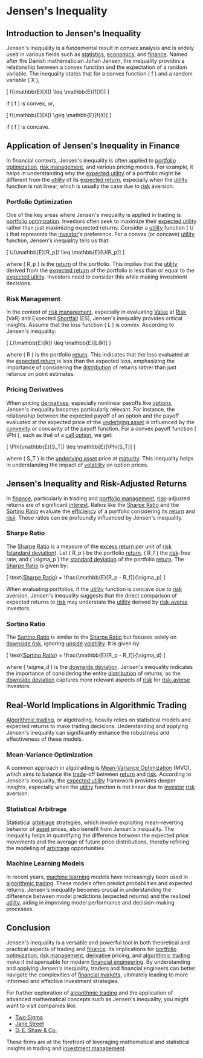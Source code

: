 # Jensen's Inequality

## Introduction to Jensen's Inequality

Jensen's inequality is a fundamental result in convex analysis and is widely used in various fields such as [statistics](../s/statistics.md), [economics](../e/economics.md), and [finance](../f/finance.md). Named after the Danish mathematician Johan Jensen, the inequality provides a relationship between a convex function and the expectation of a random variable. The inequality states that for a convex function \( f \) and a random variable \( X \),

\[ f(\mathbb{E}[X]) \leq \mathbb{E}[f(X)] \]

if \( f \) is convex, or,

\[ f(\mathbb{E}[X]) \geq \mathbb{E}[f(X)] \]

if \( f \) is concave. 

## Application of Jensen's Inequality in Finance

In financial contexts, Jensen's inequality is often applied to [portfolio optimization](../p/portfolio_optimization.md), [risk management](../r/risk_management.md), and various pricing models. For example, it helps in understanding why the [expected utility](../e/expected_utility.md) of a portfolio might be different from the [utility](../u/utility.md) of its [expected return](../e/expected_return.md), especially when the [utility](../u/utility.md) function is not linear, which is usually the case due to [risk](../r/risk.md) aversion. 

### Portfolio Optimization

One of the key areas where Jensen's inequality is applied in trading is [portfolio optimization](../p/portfolio_optimization.md). Investors often seek to maximize their [expected utility](../e/expected_utility.md) rather than just maximizing expected returns. Consider a [utility](../u/utility.md) function \( U \) that represents the [investor](../i/investor.md)'s preference. For a convex (or concave) [utility](../u/utility.md) function, Jensen's inequality tells us that:

\[ U(\mathbb{E}[R_p]) \leq \mathbb{E}[U(R_p)] \]

where \( R_p \) is the [return](../r/return.md) of the portfolio. This implies that the [utility](../u/utility.md) derived from the [expected return](../e/expected_return.md) of the portfolio is less than or equal to the [expected utility](../e/expected_utility.md). Investors need to consider this while making investment decisions.

### Risk Management

In the context of [risk management](../r/risk_management.md), especially in evaluating [Value](../v/value.md) at [Risk](../r/risk.md) (VaR) and Expected [Shortfall](../s/shortfall.md) (ES), Jensen's inequality provides critical insights. Assume that the loss function \( L \) is convex. According to Jensen's inequality:

\[ L(\mathbb{E}[R]) \leq \mathbb{E}[L(R)] \]

where \( R \) is the portfolio [return](../r/return.md). This indicates that the loss evaluated at the [expected return](../e/expected_return.md) is less than the expected loss, emphasizing the importance of considering the [distribution](../d/distribution.md) of returns rather than just reliance on point estimates.

### Pricing Derivatives

When pricing [derivatives](../d/derivatives.md), especially nonlinear payoffs like [options](../o/options.md), Jensen's inequality becomes particularly relevant. For instance, the relationship between the expected payoff of an option and the payoff evaluated at the expected price of the [underlying asset](../u/underlying_asset.md) is influenced by the [convexity](../c/convexity.md) or concavity of the payoff function. For a convex payoff function \( \Phi \), such as that of a [call option](../c/call_option.md), we get:

\[ \Phi(\mathbb{E}[S_T]) \leq \mathbb{E}[\Phi(S_T)] \]

where \( S_T \) is the [underlying asset](../u/underlying_asset.md) price at [maturity](../m/maturity.md). This inequality helps in understanding the impact of [volatility](../v/volatility.md) on option prices.

## Jensen's Inequality and Risk-Adjusted Returns

In [finance](../f/finance.md), particularly in trading and [portfolio management](../p/portfolio_management.md), [risk](../r/risk.md)-adjusted returns are of significant [interest](../i/interest.md). Ratios like the [Sharpe Ratio](../s/sharpe_ratio.md) and the [Sortino Ratio](../s/sortino_ratio.md) evaluate the [efficiency](../e/efficiency.md) of a portfolio considering its [return](../r/return.md) and [risk](../r/risk.md). These ratios can be profoundly influenced by Jensen's inequality.

### Sharpe Ratio

The [Sharpe Ratio](../s/sharpe_ratio.md) is a measure of the [excess return](../e/excess_return.md) per unit of [risk](../r/risk.md) ([standard deviation](../s/standard_deviation.md)). Let \( R_p \) be the portfolio [return](../r/return.md), \( R_f \) the [risk](../r/risk.md)-free rate, and \( \sigma_p \) the [standard deviation](../s/standard_deviation.md) of the portfolio [return](../r/return.md). The [Sharpe Ratio](../s/sharpe_ratio.md) is given by:

\[ \text{[Sharpe Ratio](../s/sharpe_ratio.md)} = \frac{\mathbb{E}[R_p - R_f]}{\sigma_p} \]

When evaluating portfolios, if the [utility](../u/utility.md) function is concave due to [risk](../r/risk.md) aversion, Jensen's inequality suggests that the direct comparison of expected returns to [risk](../r/risk.md) may understate the [utility](../u/utility.md) derived by [risk-averse](../r/risk-averse.md) investors.

### Sortino Ratio

The [Sortino Ratio](../s/sortino_ratio.md) is similar to the [Sharpe Ratio](../s/sharpe_ratio.md) but focuses solely on [downside risk](../d/downside_risk.md), ignoring [upside](../u/upside.md) [volatility](../v/volatility.md). It is given by:

\[ \text{[Sortino Ratio](../s/sortino_ratio.md)} = \frac{\mathbb{E}[R_p - R_f]}{\sigma_d} \]

where \( \sigma_d \) is the [downside deviation](../d/downside_deviation.md). Jensen's inequality indicates the importance of considering the entire [distribution](../d/distribution.md) of returns, as the [downside deviation](../d/downside_deviation.md) captures more relevant aspects of [risk](../r/risk.md) for [risk-averse](../r/risk-averse.md) investors.

## Real-World Implications in Algorithmic Trading

[Algorithmic trading](../a/algorithmic_trading.md), or algotrading, heavily relies on statistical models and expected returns to make trading decisions. Understanding and applying Jensen's inequality can significantly enhance the robustness and effectiveness of these models.

### Mean-Variance Optimization

A common approach in algotrading is [Mean-Variance Optimization](../m/mean-variance_optimization.md) (MVO), which aims to balance the [trade](../t/trade.md)-off between [return](../r/return.md) and [risk](../r/risk.md). According to Jensen's inequality, the [expected utility](../e/expected_utility.md) framework provides deeper insights, especially when the [utility](../u/utility.md) function is not linear due to [investor](../i/investor.md) [risk](../r/risk.md) aversion.

### Statistical Arbitrage

Statistical [arbitrage](../a/arbitrage.md) strategies, which involve exploiting mean-reverting behavior of [asset](../a/asset.md) prices, also benefit from Jensen's inequality. The inequality helps in quantifying the difference between the expected price movements and the average of future price distributions, thereby refining the modeling of [arbitrage](../a/arbitrage.md) opportunities.

### Machine Learning Models

In recent years, [machine learning](../m/machine_learning.md) models have increasingly been used in [algorithmic trading](../a/algorithmic_trading.md). These models often predict probabilities and expected returns. Jensen's inequality becomes crucial in understanding the difference between model predictions (expected returns) and the realized [utility](../u/utility.md), aiding in improving model performance and decision-making processes.

## Conclusion

Jensen's inequality is a versatile and powerful tool in both theoretical and practical aspects of trading and [finance](../f/finance.md). Its implications for [portfolio optimization](../p/portfolio_optimization.md), [risk management](../r/risk_management.md), [derivative](../d/derivative.md) pricing, and [algorithmic trading](../a/algorithmic_trading.md) make it indispensable for modern [financial engineering](../f/financial_engineering.md). By understanding and applying Jensen's inequality, traders and financial engineers can better navigate the complexities of [financial markets](../f/financial_market.md), ultimately leading to more informed and effective investment strategies.

For further exploration of [algorithmic trading](../a/algorithmic_trading.md) and the application of advanced mathematical concepts such as Jensen's inequality, you might want to visit companies like:

- [Two Sigma](https://www.twosigma.com/)
- [Jane Street](https://www.janestreet.com/)
- [D. E. Shaw & Co.](https://www.deshaw.com/)

These firms are at the forefront of leveraging mathematical and statistical insights in trading and [investment management](../i/investment_management.md).
